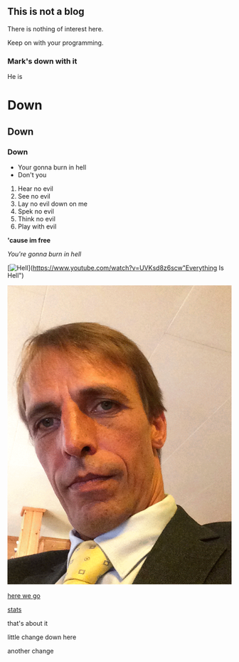 ## This is not a blog

There is nothing of interest here. 

Keep on with your programming. 


### Mark's down with it

He is

# Down
## Down
### Down

- Your gonna burn in hell
- Don't you

1. Hear no evil
2. See no evil
3. Lay no evil down on me
4. Spek no evil
5. Think no evil
6. Play with evil 


**'cause im free**
 
_You're gonna burn in hell_ 

[![Hell](https://media2.giphy.com/media/zyN79NoU74pby/200_s.gif)](https://www.youtube.com/watch?v=UVKsd8z6scw"Everything Is Hell")



[![Hell](/common/images/IMG_4438-ANIMATION.gif)](https://www.youtube.com/watch?v=UVKsd8z6scw"well")


[here we go ](https://www.youtube.com/watch?v=OmNXCJt7K3Q)

[stats](./five.html)


that's about it

little change down here

another change
